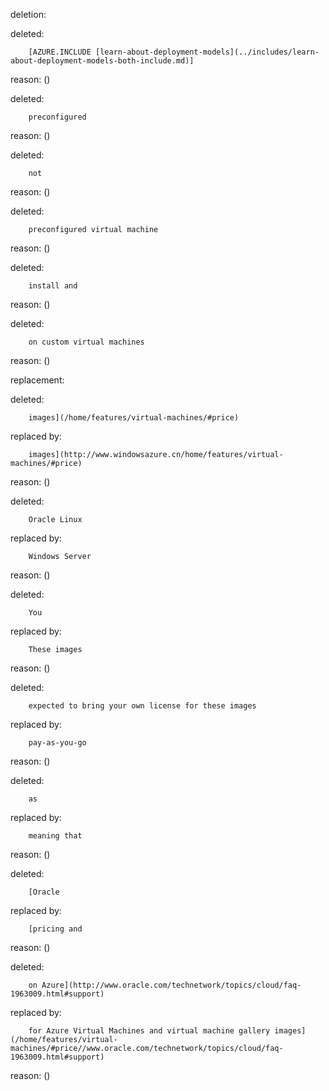 deletion:

deleted:

		[AZURE.INCLUDE [learn-about-deployment-models](../includes/learn-about-deployment-models-both-include.md)]

reason: ()

deleted:

		preconfigured

reason: ()

deleted:

		not

reason: ()

deleted:

		preconfigured virtual machine

reason: ()

deleted:

		install and

reason: ()

deleted:

		on custom virtual machines

reason: ()

replacement:

deleted:

		images](/home/features/virtual-machines/#price)

replaced by:

		images](http://www.windowsazure.cn/home/features/virtual-machines/#price)

reason: ()

deleted:

		Oracle Linux

replaced by:

		Windows Server

reason: ()

deleted:

		You

replaced by:

		These images

reason: ()

deleted:

		expected to bring your own license for these images

replaced by:

		pay-as-you-go

reason: ()

deleted:

		as

replaced by:

		meaning that

reason: ()

deleted:

		[Oracle

replaced by:

		[pricing and

reason: ()

deleted:

		on Azure](http://www.oracle.com/technetwork/topics/cloud/faq-1963009.html#support)

replaced by:

		for Azure Virtual Machines and virtual machine gallery images](/home/features/virtual-machines/#price//www.oracle.com/technetwork/topics/cloud/faq-1963009.html#support)

reason: ()

